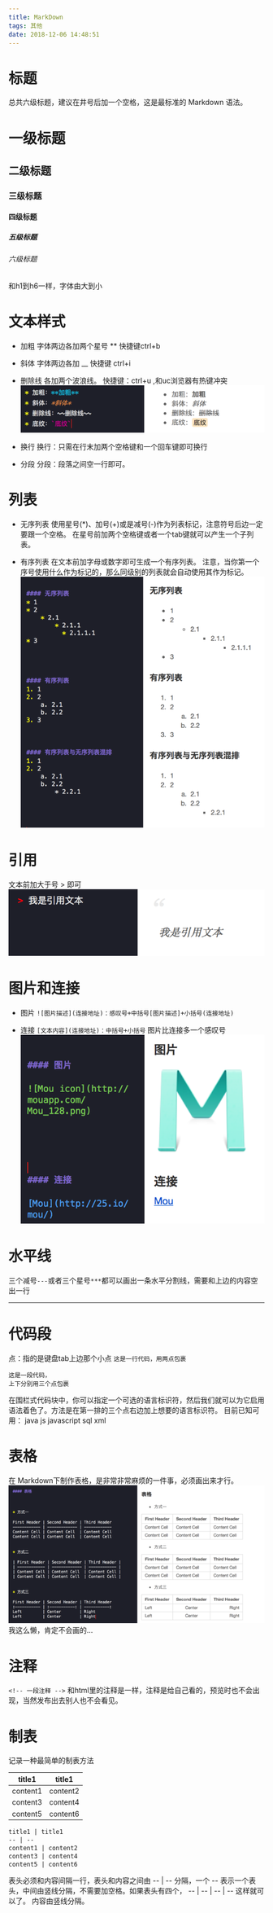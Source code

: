 ```yaml
---
title: MarkDown
tags: 其他
date: 2018-12-06 14:48:51
---
```


# 标题
总共六级标题，建议在井号后加一个空格，这是最标准的 Markdown 语法。
# 一级标题
## 二级标题
### 三级标题
#### 四级标题
##### 五级标题
###### 六级标题
和h1到h6一样，字体由大到小

# 文本样式
- 加粗
字体两边各加两个星号 ** 快捷键ctrl+b

- 斜体
字体两边各加  __ 快捷键 ctrl+i

- 删除线
各加两个波浪线。  快捷键：ctrl+u ,和uc浏览器有热键冲突
![文本样式](MarkDown/1.png)

- 换行
换行：只需在行末加两个空格键和一个回车键即可换行

- 分段
分段：段落之间空一行即可。

# 列表
- 无序列表
使用星号(*)、加号(+)或是减号(-)作为列表标记，注意符号后边一定要跟一个空格。
在星号前加两个空格键或者一个tab键就可以产生一个子列表。

- 有序列表
在文本前加字母或数字即可生成一个有序列表。
注意，当你第一个序号使用什么作为标记的，那么同级别的列表就会自动使用其作为标记。
![](MarkDown/2.png)

# 引用
文本前加大于号  >  即可
![](MarkDown/3.png)

# 图片和连接
- 图片
`![图片描述](连接地址)：感叹号+中括号[图片描述]+小括号(连接地址)`

- 连接
`[文本内容](连接地址)：中括号+小括号`
图片比连接多一个感叹号
![](MarkDown/4.png)

# 水平线
三个减号`---`或者三个星号`***`都可以画出一条水平分割线，需要和上边的内容空出一行

---

# 代码段
点：指的是键盘tab上边那个小点
`这是一行代码，用两点包裹`

```
这是一段代码，
上下分别用三个点包裹
```

在围栏式代码块中，你可以指定一个可选的语言标识符，然后我们就可以为它启用语法着色了。方法是在第一排的三个点右边加上想要的语言标识符。
目前已知可用：
java
js
javascript
sql
xml


# 表格
在 Markdown下制作表格，是非常非常麻烦的一件事，必须画出来才行。
![](MarkDown/5.png)
我这么懒，肯定不会画的...

# 注释
`<!-- 一段注释 -->`
和html里的注释是一样，注释是给自己看的，预览时也不会出现，当然发布出去别人也不会看见。

# 制表
记录一种最简单的制表方法

title1 | title1
-- | --
content1 | content2
content3 | content4
content5 | content6

```
title1 | title1
-- | --
content1 | content2
content3 | content4
content5 | content6
```

表头必须和内容间隔一行，表头和内容之间由
-- | --
分隔，一个 -- 表示一个表头，中间由竖线分隔，不需要加空格。如果表头有四个，
-- | -- | -- | --
这样就可以了。
内容由竖线分隔。